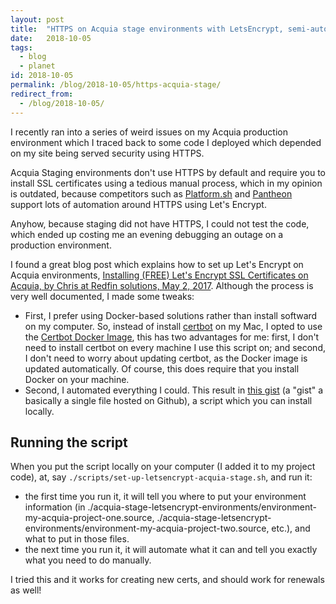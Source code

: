 ```yaml
---
layout: post
title:  "HTTPS on Acquia stage environments with LetsEncrypt, semi-automated"
date:   2018-10-05
tags:
  - blog
  - planet
id: 2018-10-05
permalink: /blog/2018-10-05/https-acquia-stage/
redirect_from:
  - /blog/2018-10-05/
---
```


I recently ran into a series of weird issues on my Acquia production environment which I traced back to some code I deployed which depended on my site being served security using HTTPS.

Acquia Staging environments don't use HTTPS by default and require you to install SSL certificates using a tedious manual process, which in my opinion is outdated, because competitors such as [Platform.sh](https://docs.platform.sh/configuration/routes/https.html) and [Pantheon](https://pantheon.io/features/managed-https) support lots of automation around HTTPS using Let's Encrypt.

Anyhow, because staging did not have HTTPS, I could not test the code, which ended up costing me an evening debugging an outage on a production environment.

I found a great blog post which explains how to set up Let's Encrypt on Acquia environments, [Installing (FREE) Let's Encrypt SSL Certificates on Acquia, by Chris at Redfin solutions, May 2, 2017](https://redfinsolutions.com/blog/installing-free-lets-encrypt-ssl-certificates-acquia). Although the process is very well documented, I made some tweaks:

* First, I prefer using Docker-based solutions rather than install softward on my computer. So, instead of install [certbot](https://certbot.eff.org) on my Mac, I opted to use the [Certbot Docker Image](https://hub.docker.com/r/certbot/certbot/), this has two advantages for me: first, I don't need to install certbot on every machine I use this script on; and second, I don't need to worry about updating certbot, as the Docker image is updated automatically. Of course, this does require that you install Docker on your machine. 
* Second, I automated everything I could. This result in [this gist](https://gist.github.com/alberto56/80c418c656bdf218cae663c3ba227e9a) (a "gist" a basically a single file hosted on Github), a script which you can install locally.

Running the script 
-----

When you put the script locally on your computer (I added it to my project code), at, say `./scripts/set-up-letsencrypt-acquia-stage.sh`, and run it:

* the first time you run it, it will tell you where to put your environment information (in ./acquia-stage-letsencrypt-environments/environment-my-acquia-project-one.source, ./acquia-stage-letsencrypt-environments/environment-my-acquia-project-two.source, etc.), and what to put in those files.
* the next time you run it, it will automate what it can and tell you exactly what you need to do manually.

I tried this and it works for creating new certs, and should work for renewals as well!
